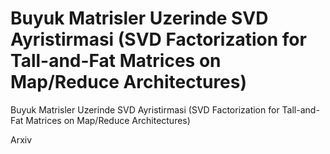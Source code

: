 # Buyuk Matrisler Uzerinde SVD Ayristirmasi (SVD Factorization for Tall-and-Fat Matrices on Map/Reduce Architectures)


Buyuk Matrisler Uzerinde SVD Ayristirmasi (SVD Factorization for Tall-and-Fat Matrices on Map/Reduce Architectures)




Arxiv





